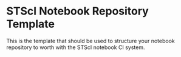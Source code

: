 # STScI Notebook Repository Template

This is the template that should be used to structure your notebook repository to worth with the STScI notebook CI system.
